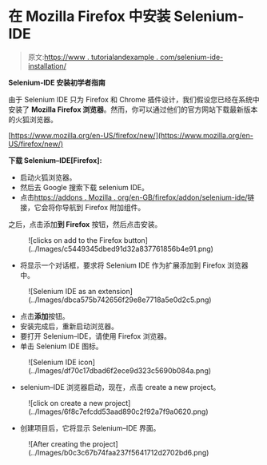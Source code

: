 # 在 Mozilla Firefox 中安装 Selenium-IDE

> 原文:[https://www . tutorialandexample . com/selenium-ide-installation/](https://www.tutorialandexample.com/selenium-ide-installation/)

**Selenium-IDE 安装初学者指南**

由于 Selenium IDE 只为 Firefox 和 Chrome 插件设计，我们假设您已经在系统中安装了 **Mozilla Firefox 浏览器**。然而，你可以通过他们的官方网站下载最新版本的火狐浏览器。

[https://www.mozilla.org/en-US/firefox/new/](https://www.mozilla.org/en-US/firefox/new/)

**下载 Selenium–IDE[Firefox]:**

*   启动火狐浏览器。
*   然后去 Google 搜索下载 selenium IDE。
*   点击[https://addons . Mozilla . org/en-GB/firefox/addon/selenium-ide/](https://addons.mozilla.org/en-GB/firefox/addon/selenium-ide/)链接，它会将你导航到 Firefox 附加组件。

之后，点击添加**到 Firefox** 按钮，然后点击安装。

<figure class="aligncenter">![clicks on add to the Firefox button](../Images/c5449345dbed91d32a837761856b4e91.png)</figure>

*   将显示一个对话框，要求将 Selenium IDE 作为扩展添加到 Firefox 浏览器中。

<figure class="aligncenter">![Selenium IDE as an extension](../Images/dbca575b742656f29e8e7718a5e0d2c5.png)</figure>

*   点击**添加**按钮。
*   安装完成后，重新启动浏览器。
*   要打开 Selenium–IDE，请使用 Firefox 浏览器。
*   单击 Selenium IDE 图标。

<figure class="aligncenter">![Selenium IDE icon](../Images/df70c17dbad6f2ece9d323c5690b084a.png)</figure>

*   selenium–IDE 浏览器启动，现在，点击 create a new project。

<figure class="aligncenter">![click on create a new project](../Images/6f8c7efcdd53aad890c2f92a7f9a0620.png)</figure>

*   创建项目后，它将显示 Selenium–IDE 界面。

<figure class="aligncenter">![After creating the project](../Images/b0c3c67b74faa237f5641712d2702bd6.png)</figure>